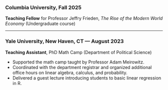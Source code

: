 ### Columbia University, Fall 2025  
**Teaching Fellow** for Professor Jeffry Frieden, *The Rise of the Modern World Economy* (Undergraduate course)  

---

### Yale University, New Haven, CT — August 2023  
**Teaching Assistant**, PhD Math Camp (Department of Political Science)  

- Supported the math camp taught by Professor Adam Meirowitz.  
- Coordinated with the department registrar and organized additional office hours on linear algebra, calculus, and probability.  
- Delivered a guest lecture introducing students to basic linear regression in R.
